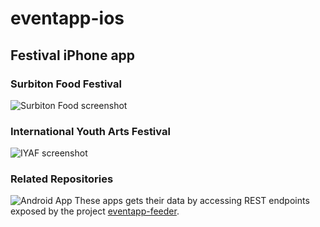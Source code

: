 # eventapp-ios
## Festival iPhone app
### Surbiton Food Festival

![Surbiton Food screenshot](https://github.com/lozarcher/eventapp-ios-foodfest/blob/master/Screenshots/foodfestialiphone.png) 

### International Youth Arts Festival

![IYAF screenshot](https://github.com/lozarcher/eventapp-ios-foodfest/blob/master/Screenshots/iyaf2016.jpg) 

### Related Repositories

![Android App](https://github.com/lozarcher/eventapp-android) 
These apps gets their data by accessing REST endpoints exposed by the project [eventapp-feeder](https://github.com/lozarcher/eventapp-feeder/).


